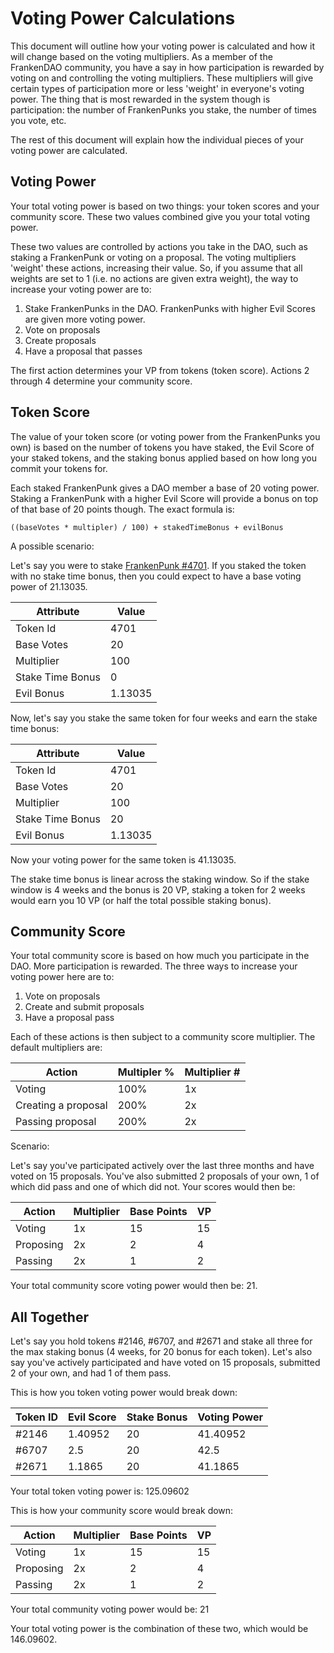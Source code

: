 # Voting Power Calculations

This document will outline how your voting power is calculated and how it will
change based on the voting multipliers. As a member of the FrankenDAO community,
you have a say in how participation is rewarded by voting on and controlling the
voting multipliers. These multipliers will give certain types of participation
more or less 'weight' in everyone's voting power. The thing that is most
rewarded in the system though is participation: the number of FrankenPunks you
stake, the number of times you vote, etc.

The rest of this document will explain how the individual pieces of your voting
power are calculated.

## Voting Power

Your total voting power is based on two things: your token scores and your
community score. These two values combined give you your total voting power.

These two values are controlled by actions you take in the DAO, such as staking
a FrankenPunk or voting on a proposal. The voting multipliers 'weight' these
actions, increasing their value. So, if you assume that all weights are set to
1 (i.e. no actions are given extra weight), the way to increase your voting
power are to:

1. Stake FrankenPunks in the DAO. FrankenPunks with higher Evil Scores are given more voting power.
2. Vote on proposals
3. Create proposals
4. Have a proposal that passes

The first action determines your VP from tokens (token score). Actions
2 through 4 determine your community score.

## Token Score

The value of your token score (or voting power from the FrankenPunks you own) is
based on the number of tokens you have staked, the Evil Score of your staked
tokens, and the staking bonus applied based on how long you commit your tokens
for.

Each staked FrankenPunk gives a DAO member a base of 20 voting power. Staking
a FrankenPunk with a higher Evil Score will provide a bonus on top of that base
of 20 points though. The exact formula is:

```
((baseVotes * multipler) / 100) + stakedTimeBonus + evilBonus
```

A possible scenario:

Let's say you were to stake [FrankenPunk
#4701](https://opensea.io/assets/ethereum/0x1fec856e25f757fed06eb90548b0224e91095738/4701).
If you staked the token with no stake time bonus, then you could expect to have
a base voting power of 21.13035.

| Attribute | Value |
| --- | --- |
| Token Id  | 4701  |
| Base Votes  | 20  |
| Multiplier  | 100  |
| Stake Time Bonus  | 0  |
| Evil Bonus  | 1.13035  |

Now, let's say you stake the same token for four weeks and earn the stake time
bonus:

| Attribute | Value |
| --- | --- |
| Token Id  | 4701  |
| Base Votes  | 20  |
| Multiplier  | 100  |
| Stake Time Bonus  | 20  |
| Evil Bonus  | 1.13035  |

Now your voting power for the same token is 41.13035.

The stake time bonus is linear across the staking window. So if the stake window
is 4 weeks and the bonus is 20 VP, staking a token for 2 weeks would earn you 10
VP (or half the total possible staking bonus).

## Community Score

Your total community score is based on how much you participate in the DAO. More
participation is rewarded. The three ways to increase your voting power here are
to:
 
1. Vote on proposals
2. Create and submit proposals
3. Have a proposal pass

Each of these actions is then subject to a community score multiplier. The
default multipliers are:
 
| Action | Multipler % | Multiplier # |
| --- | --- | --- |
| Voting  | 100%  | 1x  |
| Creating a proposal | 200%  | 2x  |
| Passing proposal  | 200%  | 2x  |

Scenario:

Let's say you've participated actively over the last three months and have voted
on 15 proposals. You've also submitted 2 proposals of your own, 1 of which did
pass and one of which did not. Your scores would then be:

| Action | Multiplier | Base Points | VP |
| --- | --- | --- | --- |
| Voting  | 1x  | 15  | 15 |
| Proposing  | 2x  | 2  | 4 |
| Passing  | 2x  | 1  | 2 |

Your total community score voting power would then be: 21.

## All Together

Let's say you hold tokens #2146, #6707, and #2671 and stake all three for the
max staking bonus (4 weeks, for 20 bonus for each token). Let's also say you've
actively participated and have voted on 15 proposals, submitted 2 of your own,
and had 1 of them pass.

This is how you token voting power would break down:

| Token ID | Evil Score | Stake Bonus | Voting Power |
| --- | --- | --- | --- |
| #2146  | 1.40952 | 20  | 41.40952 |
| #6707  | 2.5 | 20  | 42.5  |
| #2671  | 1.1865 | 20  | 41.1865  |

Your total token voting power is: 125.09602

This is how your community score would break down:

| Action | Multiplier | Base Points | VP |
| --- | --- | --- | --- |
| Voting  | 1x  | 15  | 15 |
| Proposing  | 2x  | 2  | 4 |
| Passing  | 2x  | 1  | 2 |

Your total community voting power would be: 21

Your total voting power is the combination of these two, which would be
146.09602.
